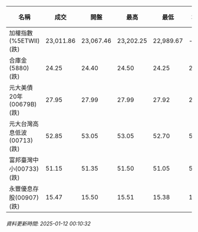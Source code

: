 | 名稱 | 成交 | 開盤 | 最高 | 最低 | 均價 | 成交金額(億) | 昨收 | 漲跌幅 | 漲跌 | 總量 | 昨量 | 振幅 |
| -------- | -------- | -------- | -------- |-------- | -------- | -------- |-------- |-------- |-------- | -------- | -------- |-------- |
|加權指數(%5ETWII) (跌)|23,011.86|23,067.46|23,202.25|22,989.67|-|3,327.65|23,081.13|0.30%|69.27|5,957,162|0|0.92%|
|合庫金(5880) (跌)|24.25|24.40|24.50|24.25|24.35|2.90|24.55|1.22%|0.30|11,924|8,435|1.02%|
|元大美債20年(00679B) (跌)|27.95|27.99|27.99|27.92|27.96|11.84|28.04|0.32%|0.09|42,336|49,729|0.25%|
|元大台灣高息低波(00713) (跌)|52.85|53.05|53.05|52.70|52.87|6.51|53.05|0.38%|0.20|12,312|9,485|0.66%|
|富邦臺灣中小(00733) (跌)|51.15|51.35|51.50|51.05|51.29|0.422|51.20|0.10%|0.05|823|1,115|0.88%|
|永豐優息存股(00907) (跌)|15.47|15.50|15.51|15.38|15.44|0.471|15.54|0.45%|0.07|3,048|2,500|0.84%|
###### 資料更新時間: 2025-01-12 00:10:32